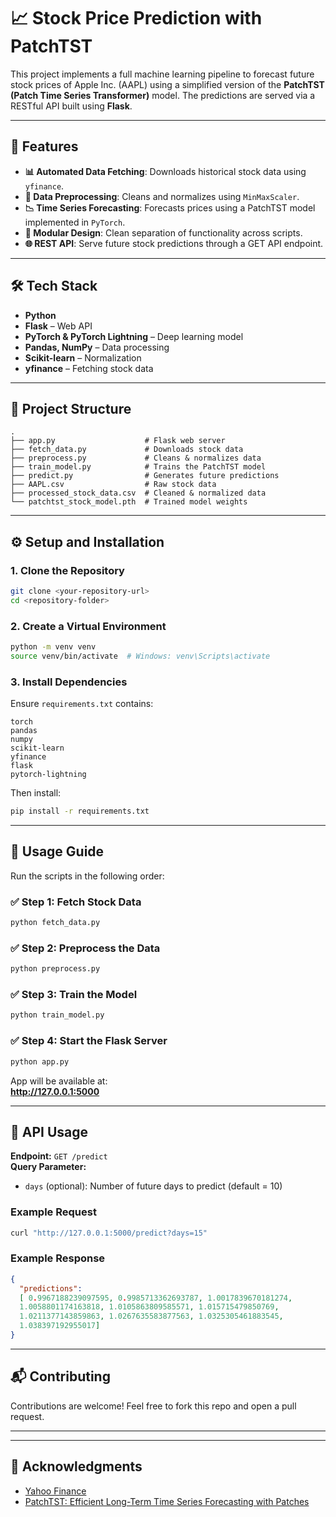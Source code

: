 
# 📈 Stock Price Prediction with PatchTST

This project implements a full machine learning pipeline to forecast future stock prices of Apple Inc. (AAPL) using a simplified version of the **PatchTST (Patch Time Series Transformer)** model. The predictions are served via a RESTful API built using **Flask**.

---

## 🚀 Features

- **📊 Automated Data Fetching**: Downloads historical stock data using `yfinance`.
- **🔧 Data Preprocessing**: Cleans and normalizes using `MinMaxScaler`.
- **📉 Time Series Forecasting**: Forecasts prices using a PatchTST model implemented in `PyTorch`.
- **🔁 Modular Design**: Clean separation of functionality across scripts.
- **🌐 REST API**: Serve future stock predictions through a GET API endpoint.

---

## 🛠️ Tech Stack

- **Python**
- **Flask** – Web API
- **PyTorch & PyTorch Lightning** – Deep learning model
- **Pandas, NumPy** – Data processing
- **Scikit-learn** – Normalization
- **yfinance** – Fetching stock data

---

## 📁 Project Structure

```
.
├── app.py                    # Flask web server
├── fetch_data.py             # Downloads stock data
├── preprocess.py             # Cleans & normalizes data
├── train_model.py            # Trains the PatchTST model
├── predict.py                # Generates future predictions
├── AAPL.csv                  # Raw stock data
├── processed_stock_data.csv  # Cleaned & normalized data
└── patchtst_stock_model.pth  # Trained model weights
```

---

## ⚙️ Setup and Installation

### 1. Clone the Repository
```bash
git clone <your-repository-url>
cd <repository-folder>
```

### 2. Create a Virtual Environment
```bash
python -m venv venv
source venv/bin/activate  # Windows: venv\Scripts\activate
```

### 3. Install Dependencies

Ensure `requirements.txt` contains:
```
torch
pandas
numpy
scikit-learn
yfinance
flask
pytorch-lightning
```

Then install:
```bash
pip install -r requirements.txt
```

---

## 🧪 Usage Guide

Run the scripts in the following order:

### ✅ Step 1: Fetch Stock Data
```bash
python fetch_data.py
```

### ✅ Step 2: Preprocess the Data
```bash
python preprocess.py
```

### ✅ Step 3: Train the Model
```bash
python train_model.py
```

### ✅ Step 4: Start the Flask Server
```bash
python app.py
```

App will be available at:  
**http://127.0.0.1:5000**

---

## 🔮 API Usage

**Endpoint:** `GET /predict`  
**Query Parameter:**
- `days` (optional): Number of future days to predict (default = 10)

### Example Request
```bash
curl "http://127.0.0.1:5000/predict?days=15"
```

### Example Response
```json
{
  "predictions":
  [ 0.9967188239097595, 0.9985713362693787, 1.0017839670181274, 
  1.0058801174163818, 1.0105863809585571, 1.015715479850769, 
  1.0211377143859863, 1.0267635583877563, 1.0325305461883545, 
  1.038397192955017] 
}
```

---

## 📬 Contributing

Contributions are welcome! Feel free to fork this repo and open a pull request.

---


---

## 🙏 Acknowledgments

- [Yahoo Finance](https://finance.yahoo.com/)
- [PatchTST: Efficient Long-Term Time Series Forecasting with Patches](https://arxiv.org/abs/2211.14730)
